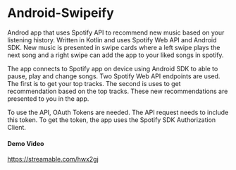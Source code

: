 # Android-Swipeify
Androd app that uses Spotify API to recommend new music based on your listening history. Written in Kotlin and uses Spotify Web API and Android SDK. New music is presented in swipe cards where a left swipe plays the next song and a right swipe can add the app to your liked songs in spotify.

The app connects to Spotify app on device using Android SDK to able to pause, play and change songs. Two  Spotify Web API endpoints are used. The first is to get your top tracks. The second is uses to get recommendation based on the top tracks. These new recommendations are presented to you in the app.

To use the API, OAuth Tokens are needed. The API request needs to include this token. To get the token, the app uses the Spotify SDK Authorization Client.

#### Demo Video
https://streamable.com/hwx2gj
